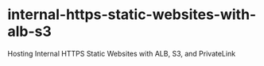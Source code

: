 # internal-https-static-websites-with-alb-s3
Hosting Internal HTTPS Static Websites with ALB, S3, and PrivateLink
